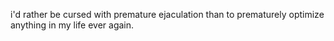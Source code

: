 i'd rather be cursed with premature ejaculation than to prematurely optimize
anything in my life ever again.
